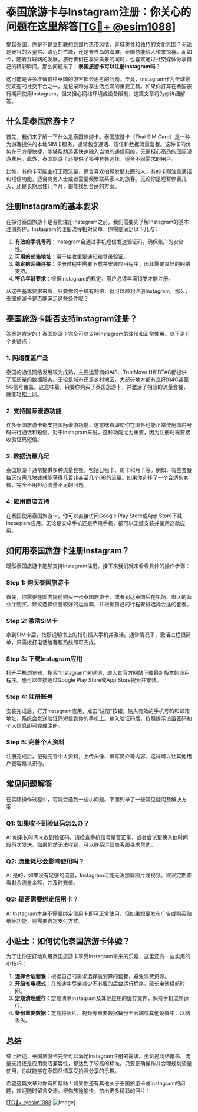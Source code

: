 # 泰国旅游卡与Instagram注册：你关心的问题在这里解答[[TG💪+ @esim1088](https://t.me/s/esim1088)]

提起泰国，你是不是立刻联想到那片热带风情、异域美食和独特的文化氛围？无论是曼谷的大皇宫、清迈的古城，还是普吉岛的海滩，泰国总能给人带来惊喜。而如今，随着互联网的发展，旅行者们在享受美景的同时，也喜欢通过社交媒体分享自己的精彩瞬间。那么问题来了：**泰国旅游卡可以注册Instagram吗**？

这可能是许多准备前往泰国的游客都会思考的问题。毕竟，Instagram作为全球最受欢迎的社交平台之一，是记录和分享生活点滴的重要工具。如果你打算在泰国旅行期间使用Instagram，但又担心网络环境或设备限制，这篇文章将为你详细解答。

## 什么是泰国旅游卡？

首先，我们来了解一下什么是泰国旅游卡。泰国旅游卡（Thai SIM Card）是一种为游客提供的本地SIM卡服务，通常包含通话、短信和数据流量套餐。这种卡的优势在于方便快捷，能够帮助游客快速融入当地的通信网络，无需担心高昂的国际漫游费用。此外，泰国旅游卡还提供了多种套餐选择，适合不同需求的用户。

比如，有的卡可能主打无限流量，适合喜欢拍照发朋友圈的人；有的卡则注重通话和短信功能，适合商务人士或者需要频繁联系家人的旅客。无论你是短暂停留几天，还是长期居住几个月，都能找到合适的方案。

## 注册Instagram的基本要求

在探讨泰国旅游卡是否能注册Instagram之前，我们需要先了解Instagram的基本注册条件。Instagram的注册流程相对简单，你需要满足以下几点：

1. **有效的手机号码**：Instagram会通过手机短信发送验证码，确保账户的安全性。
2. **可用的邮箱地址**：用于接收重要通知和登录验证。
3. **稳定的网络连接**：注册过程中需要下载并安装应用程序，因此需要良好的网络支持。
4. **符合年龄要求**：根据Instagram的规定，用户必须年满13岁才能注册。

从这些基本要求来看，只要你的手机有网络，就可以顺利注册Instagram。那么，泰国旅游卡是否能满足这些条件呢？

## 泰国旅游卡能否支持Instagram注册？

答案是肯定的！泰国旅游卡完全可以支持Instagram的注册和正常使用。以下是几个关键点：

### 1. 网络覆盖广泛

泰国的通信网络发展较为成熟，主要运营商如AIS、TrueMove H和DTAC都提供了高质量的数据服务。无论是城市还是乡村地区，大部分地方都有良好的4G甚至5G信号覆盖。这意味着，只要你购买了泰国旅游卡，并激活了相应的流量套餐，就能轻松上网。

### 2. 支持国际漫游功能

许多泰国旅游卡都支持国际漫游功能，这意味着即使你在国外也能正常使用国内号码进行通话和短信。对于Instagram来说，这种功能尤为重要，因为注册时需要接收验证码短信。

### 3. 数据流量充足

泰国旅游卡通常提供多种流量套餐，包括日租卡、周卡和月卡等。例如，有些套餐每天仅需几块钱就能获得几百兆甚至几个GB的流量。如果你选择了一个合适的套餐，完全不用担心流量不足的问题。

### 4. 应用商店支持

在泰国使用泰国旅游卡，你可以直接访问Google Play Store或App Store下载Instagram应用。无论是安卓手机还是苹果手机，都可以无缝安装并使用这款应用。

## 如何用泰国旅游卡注册Instagram？

既然泰国旅游卡能够支持Instagram注册，接下来我们就来看看具体的操作步骤：

### Step 1: 购买泰国旅游卡

首先，你需要在国内提前购买一张泰国旅游卡，或者到达泰国后在机场、市区的营业厅购买。建议选择信誉较好的运营商，并根据自己的行程安排选择合适的套餐。

### Step 2: 激活SIM卡

拿到SIM卡后，按照说明书上的指引插入手机并激活。通常情况下，激活过程很简单，只需拨打电话给客服热线即可完成。

### Step 3: 下载Instagram应用

打开手机浏览器，搜索“Instagram”关键词，进入其官方网站下载最新版本的应用程序。也可以直接通过Google Play Store或App Store搜索并安装。

### Step 4: 注册账号

安装完成后，打开Instagram应用，点击“注册”按钮。输入有效的手机号码和邮箱地址，系统会发送验证码短信到你的手机上。输入验证码后，按照提示设置密码和个人信息即可完成注册。

### Step 5: 完善个人资料

注册完成后，记得完善个人资料，上传头像、填写简介等内容。这样可以让其他用户更容易认识你。

## 常见问题解答

在实际操作过程中，可能会遇到一些小问题。下面列举了一些常见疑问及解决方案：

### Q1: 如果收不到验证码怎么办？

A: 如果长时间未收到验证码，请检查手机信号是否正常，或者尝试更换其他时间段再次发送。如果仍然无法收到，可以联系运营商客服寻求帮助。

### Q2: 流量耗尽会影响使用吗？

A: 是的，如果没有足够的流量，Instagram可能无法加载图片或视频。建议定期查看剩余流量余额，并及时充值。

### Q3: 是否需要绑定信用卡？

A: Instagram本身不需要绑定信用卡即可正常使用，但如果想要发布广告或购买贴纸等功能，则需要绑定支付方式。

## 小贴士：如何优化泰国旅游卡体验？

为了让你更好地利用泰国旅游卡享受Instagram带来的乐趣，这里还有一些实用的小技巧：

1. **选择合适套餐**：根据自己的需求选择最划算的套餐，避免浪费资源。
2. **开启省电模式**：在旅途中尽量减少不必要的后台运行程序，延长电池续航时间。
3. **定期清理缓存**：定期清除Instagram及其他应用的缓存文件，保持手机流畅运行。
4. **备份重要数据**：定期将照片、视频等重要数据备份至云端或其他设备中，以防丢失。

## 总结

综上所述，泰国旅游卡完全可以满足Instagram注册的需求。无论是网络覆盖、流量支持还是应用商店兼容性，都达到了较高的标准。只要正确操作并合理规划流量使用，你就能够在泰国尽情享受拍照分享的乐趣。

希望这篇文章对你有所帮助！如果你还有其他关于泰国旅游卡或Instagram的问题，欢迎随时留言交流。祝你旅途愉快，拍出更多精彩的照片！

[[TG💪+ @esim1088](https://t.me/s/esim1088) ![Image](https://i.postimg.cc/4NQfJmqS/Snipaste-2025-05-13-00-14-12.png)]